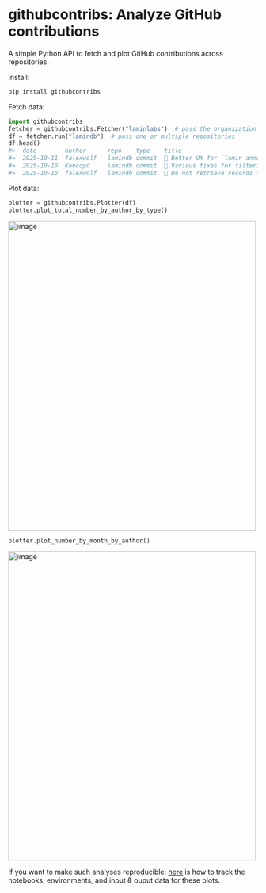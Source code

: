 # githubcontribs: Analyze GitHub contributions

A simple Python API to fetch and plot GitHub contributions across repositories.

Install:

```bash
pip install githubcontribs
```

Fetch data:

```python
import githubcontribs
fetcher = githubcontribs.Fetcher("laminlabs")  # pass the organization
df = fetcher.run("lamindb")  # pass one or multiple repositories
df.head()
#>	date		author		repo	type	title											...
#>	2025-10-11	falexwolf	lamindb	commit	🚸 Better UX for `lamin annotate` CLI command	...
#>	2025-10-10	Koncopd		lamindb	commit	🐛 Various fixes for filtering (#3147)			...
#>	2025-10-10	falexwolf	lamindb	commit	🐛 Do not retrieve records from trash based on	...
```

Plot data:

```python
plotter = githubcontribs.Plotter(df)
plotter.plot_total_number_by_author_by_type()
```

<img width="500" height="624" alt="image" src="https://github.com/user-attachments/assets/29a872ac-e244-4ac8-a24f-a66706a20761" />

```python
plotter.plot_number_by_month_by_author()
```

<img width="500" height="624" alt="image" src="https://github.com/user-attachments/assets/cfa31614-352b-469f-bf48-eeaca29cd5dd" />

If you want to make such analyses reproducible: [here](https://lamin.ai/laminlabs/lamindata/transform/X1ZxsmZxISxW) is how to track the notebooks, environments, and input & ouput data for these plots.
